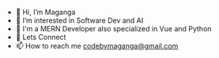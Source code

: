 - 👋 Hi, I’m Maganga
- 👀 I’m interested in Software Dev and AI
- 🌱 I'm a MERN Developer also specialized in Vue and Python
- 💞️ Lets Connect
- 📫 How to reach me codebymaganga@gmail.com

<!---
CodebyMaganga/CodebyMaganga is a ✨ special ✨ repository because its `README.md` (this file) appears on your GitHub profile.
You can click the Preview link to take a look at your changes.
--->
